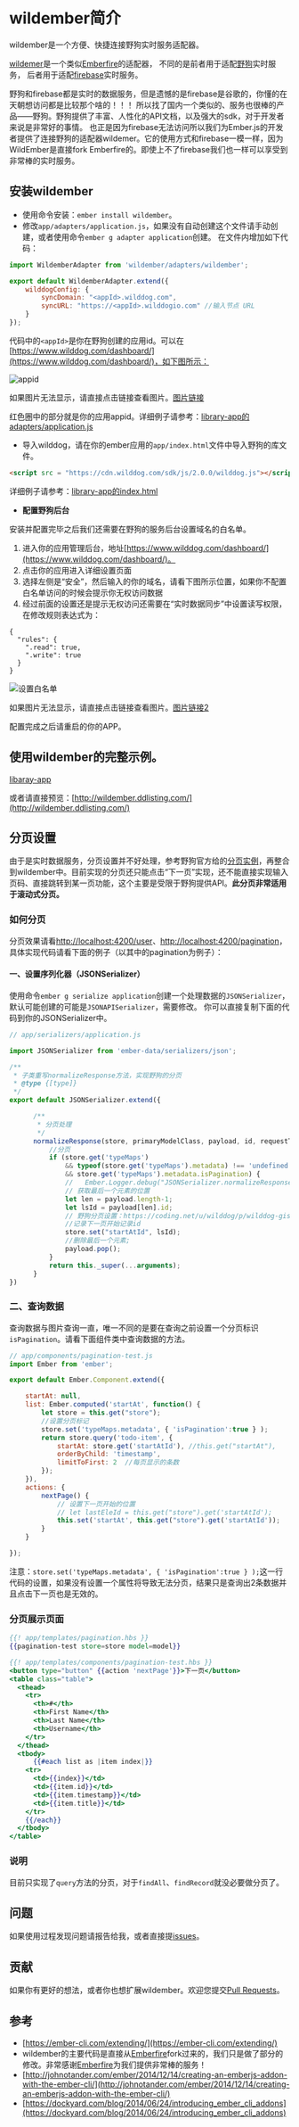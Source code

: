 # wildember简介

wildember是一个方便、快捷连接野狗实时服务适配器。

[wildemer](https://github.com/ubuntuvim/wildemer)是一个类似[Emberfire](https://github.com/firebase/emberfire)的适配器，
不同的是前者用于适配[野狗](https://www.wilddog.com/)实时服务，
后者用于适配[firebase](https://www.firebase.com/)实时服务。  


野狗和firebase都是实时的数据服务，但是遗憾的是firebase是谷歌的，你懂的在天朝想访问都是比较那个啥的！！！
所以找了国内一个类似的、服务也很棒的产品——野狗。野狗提供了丰富、人性化的API文档，以及强大的sdk，对于开发者来说是非常好的事情。
也正是因为firebase无法访问所以我们为Ember.js的开发者提供了连接野狗的适配器wildemer。它的使用方式和firebase一模一样，因为WildEmber是直接fork Emberfire的。即使上不了firebase我们也一样可以享受到非常棒的实时服务。


## 安装wildember

* 使用命令安装：`ember install wildember`。
* 修改`app/adapters/application.js`，如果没有自动创建这个文件请手动创建，或者使用命令`ember g adapter application`创建。
在文件内增加如下代码：

```js
import WildemberAdapter from 'wildember/adapters/wildember';

export default WildemberAdapter.extend({
    wilddogConfig: {
        syncDomain: "<appId>.wilddog.com",
        syncURL: "https://<appId>.wilddogio.com" //输入节点 URL
    }
});
```

代码中的`<appId>`是你在野狗创建的应用id。可以在[https://www.wilddog.com/dashboard/](https://www.wilddog.com/dashboard/)，如下图所示：

![appid](http://emberteach.ddlisting.com/content/images/2016/09/wilddog.png)

如果图片无法显示，请直接点击链接查看图片。[图片链接](http://emberteach.ddlisting.com/content/images/2016/09/wilddog.png)

红色圈中的部分就是你的应用appid。详细例子请参考：[library-app的adapters/application.js](https://github.com/ubuntuvim/wildember/blob/master/tests/dummy/app/adapters/application.js)

* 导入wilddog，请在你的ember应用的`app/index.html`文件中导入野狗的库文件。

```html
<script src = "https://cdn.wilddog.com/sdk/js/2.0.0/wilddog.js"></script>
```

详细例子请参考：[library-app的index.html](https://github.com/ubuntuvim/wildember/blob/master/tests/dummy/app/index.html)

* **配置野狗后台**

安装并配置完毕之后我们还需要在野狗的服务后台设置域名的白名单。

1. 进入你的应用管理后台，地址[https://www.wilddog.com/dashboard/](https://www.wilddog.com/dashboard/)。
2. 点击你的应用进入详细设置页面
3. 选择左侧是“安全”，然后输入的你的域名，请看下图所示位置，如果你不配置白名单访问的时候会提示你无权访问数据
4. 经过前面的设置还是提示无权访问还需要在“实时数据同步”中设置读写权限，在修改规则表达式为：

```
{
  "rules": {
    ".read": true,
    ".write": true
  }
}
```

![设置白名单](http://emberteach.ddlisting.com/content/images/2016/09/wildember2.png)

如果图片无法显示，请直接点击链接查看图片。[图片链接2](http://emberteach.ddlisting.com/content/images/2016/09/wildember2.png)

配置完成之后请重启的你的APP。


## 使用wildember的完整示例。

[libaray-app](https://github.com/ubuntuvim/wildember/tree/master/tests/dummy)

或者请直接预览：[http://wildember.ddlisting.com/](http://wildember.ddlisting.com/)

## 分页设置

由于是实时数据服务，分页设置并不好处理，参考野狗官方给的[分页实例](https://coding.net/u/wilddog/p/wilddog-gist-js/git/tree/master/src/pagination#user-content-yi-kao-shang--ye-de-zui-hou--tiao-ji-lu-huo-qu-xia--ye-shu-ju)，再整合到wildember中。目前实现的分页还只能点击“下一页”实现，还不能直接实现输入页码、直接跳转到某一页功能，这个主要是受限于野狗提供API。**此分页非常适用于滚动式分页。**

### 如何分页

分页效果请看[http://localhost:4200/user](http://localhost:4200/user)、[http://localhost:4200/pagination](http://localhost:4200/pagination)，具体实现代码请看下面的例子（以其中的pagination为例子）：

#### 一、设置序列化器（JSONSerializer）

使用命令`ember g serialize application`创建一个处理数据的`JSONSerializer`，默认可能创建的可能是`JSONAPISerializer`，需要修改。
你可以直接复制下面的代码到你的JSONSerializer中。

```js
// app/serializers/application.js

import JSONSerializer from 'ember-data/serializers/json';

/**
 * 子类重写normalizeResponse方法，实现野狗的分页
 * @type {[type]}
 */
export default JSONSerializer.extend({

      /**
       * 分页处理
       */
      normalizeResponse(store, primaryModelClass, payload, id, requestType) {
          //分页
          if (store.get('typeMaps')
              && typeof(store.get('typeMaps').metadata) !== 'undefined'
              && store.get('typeMaps').metadata.isPagination) {
              //   Ember.Logger.debug("JSONSerializer.normalizeResponse：分页处理。");
              // 获取最后一个元素的位置
              let len = payload.length-1;
              let lsId = payload[len].id;
              // 野狗分页设置：https://coding.net/u/wilddog/p/wilddog-gist-js/git/tree/master/src/pagination#user-content-yi-kao-shang--ye-de-zui-hou--tiao-ji-lu-huo-qu-xia--ye-shu-ju
              //记录下一页开始记录id
              store.set("startAtId", lsId);
              //删除最后一个元素;
              payload.pop();
          }
          return this._super(...arguments);
      }
})
```

### 二、查询数据

查询数据与图片查询一直，唯一不同的是要在查询之前设置一个分页标识`isPagination`。请看下面组件类中查询数据的方法。

```js
// app/components/pagination-test.js
import Ember from 'ember';

export default Ember.Component.extend({

    startAt: null,
    list: Ember.computed('startAt', function() {
        let store = this.get("store");
        //设置分页标记
        store.set('typeMaps.metadata', { 'isPagination':true } );
        return store.query('todo-item', {
            startAt: store.get('startAtId'), //this.get("startAt"),
            orderByChild: 'timestamp',
            limitToFirst: 2  //每页显示的条数
        });
    }),
    actions: {
        nextPage() {
            // 设置下一页开始的位置
            // let lastEleId = this.get("store").get('startAtId');
            this.set('startAt', this.get("store").get('startAtId'));
        }
    }

});
```
注意：`store.set('typeMaps.metadata', { 'isPagination':true } );`这一行代码的设置，如果没有设置一个属性将导致无法分页，结果只是查询出2条数据并且点击下一页也是无效的。

### 分页展示页面

```hbs
{{! app/templates/pagination.hbs }}
{{pagination-test store=store model=model}}
```

```hbs
{{! app/templates/components/pagination-test.hbs }}
<button type="button" {{action 'nextPage'}}>下一页</button>
<table class="table">
  <thead>
    <tr>
      <th>#</th>
      <th>First Name</th>
      <th>Last Name</th>
      <th>Username</th>
    </tr>
  </thead>
  <tbody>
      {{#each list as |item index|}}
    <tr>
      <td>{{index}}</td>
      <td>{{item.id}}</td>
      <td>{{item.timestamp}}</td>
      <td>{{item.title}}</td>
    </tr>
    {{/each}}
  </tbody>
</table>
```

### 说明

目前只实现了`query`方法的分页，对于`findAll`、`findRecord`就没必要做分页了。

## 问题

如果使用过程发现问题请报告给我，或者直接提[issues](https://github.com/ubuntuvim/wildember/issues)。

## 贡献

如果你有更好的想法，或者你也想扩展wildember。欢迎您提交[Pull Requests](https://github.com/ubuntuvim/wildember/pulls)。

## 参考

* [https://ember-cli.com/extending/](https://ember-cli.com/extending/)
* wildember的主要代码是直接从[Emberfire](https://github.com/firebase/emberfire)fork过来的，我们只是做了部分的修改。非常感谢[Emberfire](https://github.com/firebase/emberfire)为我们提供非常棒的服务！
* [http://johnotander.com/ember/2014/12/14/creating-an-emberjs-addon-with-the-ember-cli/](http://johnotander.com/ember/2014/12/14/creating-an-emberjs-addon-with-the-ember-cli/)
* [https://dockyard.com/blog/2014/06/24/introducing_ember_cli_addons](https://dockyard.com/blog/2014/06/24/introducing_ember_cli_addons)
